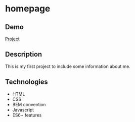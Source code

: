 # homepage

## Demo
[Project](https://piotrpaczuski.github.io/homepage/)

## Description
This is my first project to include some information about me. 

## Technologies
- HTML
- CSS
- BEM convention
- Javascript
- ES6+ features
